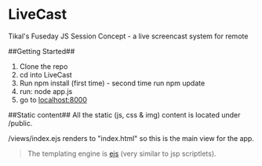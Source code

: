 LiveCast
========

Tikal's Fuseday JS Session Concept - a live screencast system for remote

##Getting Started##
1. Clone the repo
2. cd into LiveCast
3. Run npm install (first time) - second time run npm update
3. run: node app.js
4. go to [localhost:8000](http://localhost:8000)

##Static content##
All the static (js, css & img) content is located under /public.


/views/index.ejs renders to "index.html" so this is the main view for the app.

>The templating engine is [ejs](http://embeddedjs.com/) (very similar to jsp scriptlets). 
